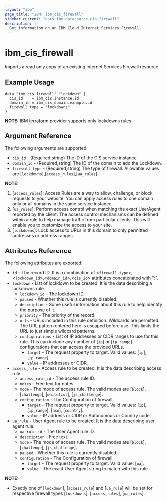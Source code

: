```yaml
---
layout: "ibm"
page_title: "IBM: ibm_cis_firewall"
sidebar_current: "docs-ibm-datasource-cis-firewall"
description: |-
  Get information on an IBM Cloud Internet Services Firewall.
---
```


# ibm_cis_firewall

Imports a read only copy of an existing Internet Services Firewall resource.

## Example Usage

```hcl
data "ibm_cis_firewall" "lockdown" {
  cis_id    = ibm_cis.instance.id
  domain_id = ibm_cis_domain.example.id
  firewall_type = "lockdowns"
}
```

**NOTE:** IBM terraform provider supports only lockdowns rules

## Argument Reference

The following arguments are supported:

- `cis_id` - (Required,string) The ID of the CIS service instance
- `domain_id` - (Required,string) The ID of the domain to add the Lockdown.
- `firewall_type` - (Required,string) The type of firewall. Allowable values are [`lockdowns`],[`access_rules`],[`ua_rules`].

**NOTE:**

1. [`access_rules`]: Access Rules are a way to allow, challenge, or block requests to your website. You can apply access rules to one domain only or all domains in the same service instance.
2. [`ua_rules`]: Perform access control when matching the exact UserAgent reported by the client. The access control mechanisms can be defined within a rule to help manage traffic from particular clients. This will enable you to customize the access to your site.
3. [`lockdowns`]: Lock access to URLs in this domain to only permitted addresses or address ranges.

## Attributes Reference

The following attributes are exported:

- `id` - The record ID. It is a combination of <`firewall_type`>,<`lockdown_id`>,<`domain_id`>,<`cis_id`> attributes concatenated with ":".
- `lockdown` - List of lockdown to be created. It is the data describing a lockdowns rule.
  - `lockdown_id` - The lockdown ID.
  - `paused` - Whether this rule is currently disabled.
  - `description` - Some useful information about this rule to help identify the purpose of it.
  - `priority` - The priority of the record.
  - `urls` - URLs included in this rule definition. Wildcards are permitted. The URL pattern entered here is escaped before use. This limits the URL to just simple wildcard patterns.
  - `configurations` - List of IP addresses or CIDR ranges to use for this rule. This can include any number of [`ip`] or [`ip_range`] configurations that can access the provided URLs.
    - `target` - The request property to target. Valid values: [`ip`], [`ip_range`].
    - `value` - IP addresses or CIDR.
- `access_rule` - Access rule to be created. It is the data describing access rule.
  - `access_rule_id` - The access rule ID.
  - `notes` - Free text for notes.
  - `mode` - The mode of access rule. The valid modes are [`block`], [`challenge`], [`whitelist`], [`js_challenge`].
  - `configuration` - The Configuration of firewall.
    - `target` - The request property to target. Valid values: [`ip`], [`ip_range`], [`asn`], [`country`].
    - `value` - IP address or CIDR or Autonomous or Country code.
- `ua_rule` - User Agent rule to be created. It is the data describing user agent rule.
  - `ua_rule_id` - The User Agent rule ID.
  - `description` - Free text.
  - `mode` - The mode of access rule. The valid modes are [`block`], [`challenge`], [`js_challenge`].
  - `paused` - Whether this rule is currently disabled.
  - `configuration` - The Configuration of firewall.
    - `target` - The request property to target. Valid value: [`ua`].
    - `value` - The exact User Agent string to match with this rule.

**NOTE:**

- Exactly one of [`lockdown`], [`access_rule`] and [`ua_rule`] will be set for respective firewall types [`lockdowns`], [`access_rules`], [`ua_rules`].
